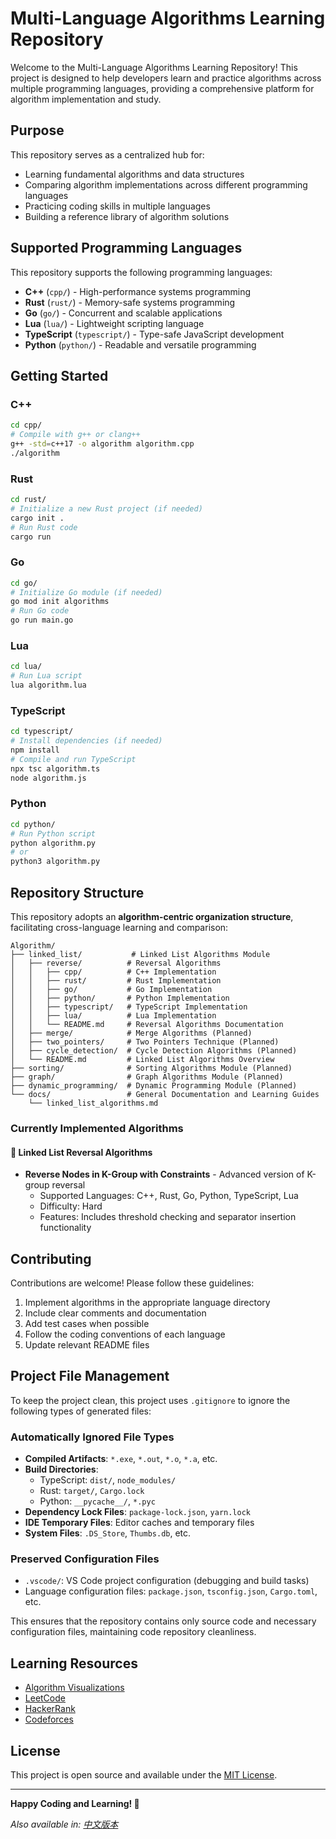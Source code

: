 # Multi-Language Algorithms Learning Repository

Welcome to the Multi-Language Algorithms Learning Repository! This project is designed to help developers learn and practice algorithms across multiple programming languages, providing a comprehensive platform for algorithm implementation and study.

## Purpose

This repository serves as a centralized hub for:
- Learning fundamental algorithms and data structures
- Comparing algorithm implementations across different programming languages
- Practicing coding skills in multiple languages
- Building a reference library of algorithm solutions

## Supported Programming Languages

This repository supports the following programming languages:

- **C++** (`cpp/`) - High-performance systems programming
- **Rust** (`rust/`) - Memory-safe systems programming
- **Go** (`go/`) - Concurrent and scalable applications
- **Lua** (`lua/`) - Lightweight scripting language
- **TypeScript** (`typescript/`) - Type-safe JavaScript development
- **Python** (`python/`) - Readable and versatile programming

## Getting Started

### C++
```bash
cd cpp/
# Compile with g++ or clang++
g++ -std=c++17 -o algorithm algorithm.cpp
./algorithm
```

### Rust
```bash
cd rust/
# Initialize a new Rust project (if needed)
cargo init .
# Run Rust code
cargo run
```

### Go
```bash
cd go/
# Initialize Go module (if needed)
go mod init algorithms
# Run Go code
go run main.go
```

### Lua
```bash
cd lua/
# Run Lua script
lua algorithm.lua
```

### TypeScript
```bash
cd typescript/
# Install dependencies (if needed)
npm install
# Compile and run TypeScript
npx tsc algorithm.ts
node algorithm.js
```

### Python
```bash
cd python/
# Run Python script
python algorithm.py
# or
python3 algorithm.py
```

## Repository Structure

This repository adopts an **algorithm-centric organization structure**, facilitating cross-language learning and comparison:

```
Algorithm/
├── linked_list/           # Linked List Algorithms Module
│   ├── reverse/          # Reversal Algorithms
│   │   ├── cpp/          # C++ Implementation
│   │   ├── rust/         # Rust Implementation  
│   │   ├── go/           # Go Implementation
│   │   ├── python/       # Python Implementation
│   │   ├── typescript/   # TypeScript Implementation
│   │   ├── lua/          # Lua Implementation
│   │   └── README.md     # Reversal Algorithms Documentation
│   ├── merge/            # Merge Algorithms (Planned)
│   ├── two_pointers/     # Two Pointers Technique (Planned)
│   ├── cycle_detection/  # Cycle Detection Algorithms (Planned)
│   └── README.md         # Linked List Algorithms Overview
├── sorting/              # Sorting Algorithms Module (Planned)
├── graph/                # Graph Algorithms Module (Planned)
├── dynamic_programming/  # Dynamic Programming Module (Planned)
└── docs/                 # General Documentation and Learning Guides
    └── linked_list_algorithms.md
```

### Currently Implemented Algorithms

#### 🔄 Linked List Reversal Algorithms
- **Reverse Nodes in K-Group with Constraints** - Advanced version of K-group reversal
  - Supported Languages: C++, Rust, Go, Python, TypeScript, Lua
  - Difficulty: Hard
  - Features: Includes threshold checking and separator insertion functionality

## Contributing

Contributions are welcome! Please follow these guidelines:

1. Implement algorithms in the appropriate language directory
2. Include clear comments and documentation
3. Add test cases when possible
4. Follow the coding conventions of each language
5. Update relevant README files

## Project File Management

To keep the project clean, this project uses `.gitignore` to ignore the following types of generated files:

### Automatically Ignored File Types
- **Compiled Artifacts**: `*.exe`, `*.out`, `*.o`, `*.a`, etc.
- **Build Directories**: 
  - TypeScript: `dist/`, `node_modules/`
  - Rust: `target/`, `Cargo.lock`
  - Python: `__pycache__/`, `*.pyc`
- **Dependency Lock Files**: `package-lock.json`, `yarn.lock`
- **IDE Temporary Files**: Editor caches and temporary files
- **System Files**: `.DS_Store`, `Thumbs.db`, etc.

### Preserved Configuration Files
- `.vscode/`: VS Code project configuration (debugging and build tasks)
- Language configuration files: `package.json`, `tsconfig.json`, `Cargo.toml`, etc.

This ensures that the repository contains only source code and necessary configuration files, maintaining code repository cleanliness.

## Learning Resources

- [Algorithm Visualizations](https://visualgo.net/)
- [LeetCode](https://leetcode.com/)
- [HackerRank](https://www.hackerrank.com/)
- [Codeforces](https://codeforces.com/)

## License

This project is open source and available under the [MIT License](LICENSE).

---

**Happy Coding and Learning! 🚀**

*Also available in: [中文版本](README_CN.md)*